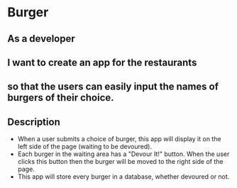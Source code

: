 # Burger

## As a developer <br>
## I want to create an app for the restaurants<br>
## so that the users can easily input the names of burgers of their choice.<br>

## Description
* When a user submits a choice of burger, this app will display it on the left side of the page (waiting to be devoured). <br>
* Each burger in the waiting area has a "Devour It!" button. When the user clicks this button then the burger will be moved to the right side of the page.<br>
* This app will store every burger in a database, whether devoured or not. <br>

